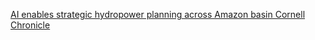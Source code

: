 [AI enables strategic hydropower planning across Amazon basin   Cornell Chronicle](https://qi.tc/qi/115139)